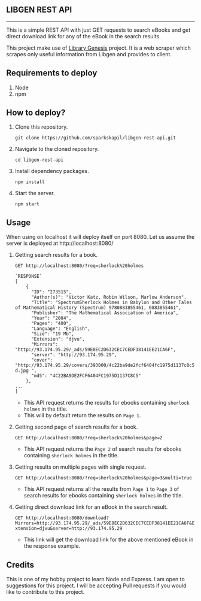 **LIBGEN REST API**
---

---
This is a simple REST API with just GET requests to search eBooks and get direct download link for any of the eBook in the search results.

This project make use of [Library Genesis](https://en.wikipedia.org/wiki/Library_Genesis) project. It is a web scraper which scrapes only useful information from Libgen and provides to client.

Requirements to deploy
---
1. Node
2. npm 

How to deploy?
---
1. Clone this repository.
  
    `git clone https://github.com/sparkskapil/libgen-rest-api.git`
2. Navigate to the cloned repository.

    `cd libgen-rest-api`

3. Install dependency packages.

    `npm install`

4. Start the server.

    `npm start` 

Usage
---
When using on localhost it will deploy itself on port 8080. Let us assume the server is deployed at http://localhost:8080/

1. Getting search results for a book.
  
    `GET http://localhost:8080/?req=sherlock%20holmes`
    
    ```
    `RESPONSE`
    [
        {
          "ID": "273515",
          "Author(s)": "Victor Katz, Robin Wilson, Marlow Anderson",
          "Title": "SpectrumSherlock Holmes in Babylon and Other Tales of Mathematical History (Spectrum) 9780883855461, 0883855461",
          "Publisher": "The Mathematical Association of America",
          "Year": "2004",
          "Pages": "400",
          "Language": "English",
          "Size": "19 Mb",
          "Extension": "djvu",
          "Mirrors": "http://93.174.95.29/_ads/59E8EC2D632CEC7CEDF38141EE21CA6F",
          "server": "http://93.174.95.29",
          "cover": "http://93.174.95.29/covers/393000/4c22ba9de2fcf6404fc1975d1137c8c5-d.jpg ",
          "md5": "4C22BA9DE2FCF6404FC1975D1137C8C5"
        },
    ...
    ]
    ``` 

    * This API request returns the results for ebooks containing `sherlock holmes` in the title.
    * This will by default return the results on `Page 1`.


  2. Getting second page of search results for a book. 

      `GET http://localhost:8080/?req=sherlock%20holmes&page=2`

      * This API request returns the `Page 2` of search results for ebooks containing `sherlock holmes` in the title.
  
  3. Getting results on multiple pages with single request.

      `GET http://localhost:8080/?req=sherlock%20holmes&page=3&multi=true`

      * This API request returns all the results from `Page 1` to `Page 3` of search results for ebooks containing `sherlock holmes` in the title.

  4. Getting direct download link for an eBook in the search result.

      `GET http://localhost:8080/download?Mirrors=http://93.174.95.29/_ads/59E8EC2D632CEC7CEDF38141EE21CA6F&Extension=djvu&server=http://93.174.95.29`

      * This link will get the download link for the above mentioned eBook in the response example.

Credits
---
This is one of my hobby project to learn Node and Express. I am open to suggestions for this project. I will be accepting Pull requests if you would like to contribute to this project.

  


